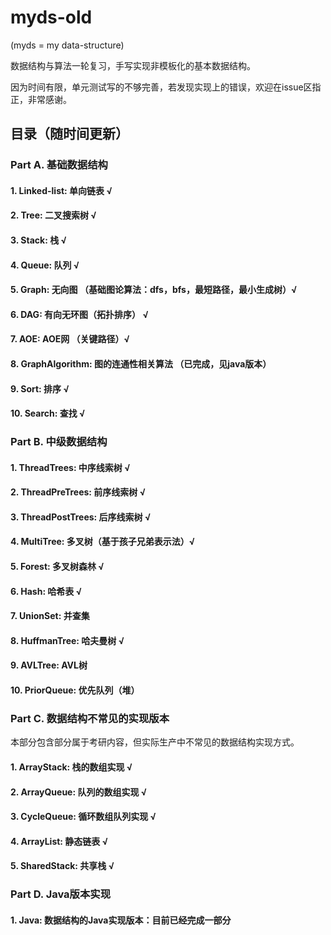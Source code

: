 # myds-old

(myds = my data-structure)

数据结构与算法一轮复习，手写实现非模板化的基本数据结构。

因为时间有限，单元测试写的不够完善，若发现实现上的错误，欢迎在issue区指正，非常感谢。

## 目录（随时间更新）
### Part A. 基础数据结构
#### 1. Linked-list: 单向链表 √
#### 2. Tree: 二叉搜索树 √
#### 3. Stack: 栈 √
#### 4. Queue: 队列 √
#### 5. Graph: 无向图 （基础图论算法：dfs，bfs，最短路径，最小生成树）√
#### 6. DAG: 有向无环图（拓扑排序） √ 
#### 7. AOE: AOE网 （关键路径）√
#### 8. GraphAlgorithm: 图的连通性相关算法 （已完成，见java版本）
#### 9. Sort: 排序 √
#### 10. Search: 查找 √ 

### Part B. 中级数据结构
#### 1. ThreadTrees: 中序线索树 √ 
#### 2. ThreadPreTrees: 前序线索树 √ 
#### 3. ThreadPostTrees: 后序线索树 √ 
#### 4. MultiTree: 多叉树（基于孩子兄弟表示法）√
#### 5. Forest: 多叉树森林 √
#### 6. Hash: 哈希表 √ 
#### 7. UnionSet: 并查集 
#### 8. HuffmanTree: 哈夫曼树 √ 
#### 9. AVLTree: AVL树 
#### 10. PriorQueue: 优先队列（堆）

### Part C. 数据结构不常见的实现版本
本部分包含部分属于考研内容，但实际生产中不常见的数据结构实现方式。
#### 1. ArrayStack: 栈的数组实现 √ 
#### 2. ArrayQueue: 队列的数组实现 √ 
#### 3. CycleQueue: 循环数组队列实现 √ 
#### 4. ArrayList: 静态链表 √ 
#### 5. SharedStack: 共享栈 √

### Part D. Java版本实现
#### 1. Java: 数据结构的Java实现版本：目前已经完成一部分
 
